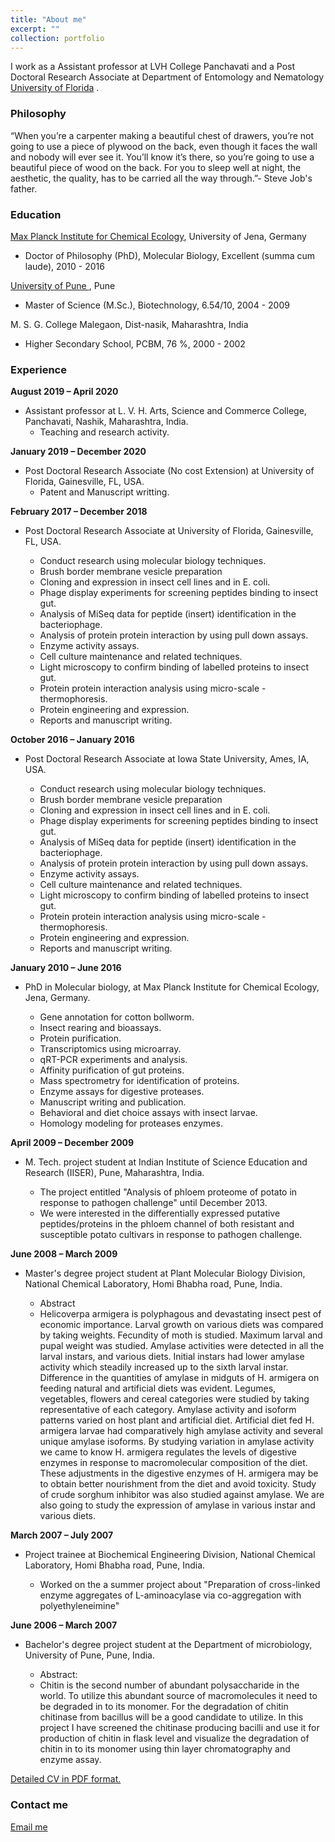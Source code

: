 ```yaml
---
title: "About me"
excerpt: ""
collection: portfolio
---
```

<p class="introduction">I work as a Assistant professor at LVH College Panchavati and a Post Doctoral Research Associate at Department of Entomology and Nematology <a href="http://entnemdept.ufl.edu">University of Florida</a> .</p>

### Philosophy

“When you’re a carpenter making a beautiful chest of drawers, you’re not going to use a piece of plywood on the back, even though it faces the wall and nobody will ever see it. You’ll know it’s there, so you’re going to use a beautiful piece of wood on the back. For you to sleep well at night, the aesthetic, the quality, has to be carried all the way through.”- Steve Job's father.

### Education


<a href="https://www.ice.mpg.de/ext/index.php?id=hopa&pers=suku4729">Max Planck Institute for Chemical Ecology</a>, University of Jena, Germany
* Doctor of Philosophy (PhD), Molecular Biology, Excellent (summa cum laude), 2010 - 2016

<a href="https://www.unipune.ac.in">University of Pune </a>, Pune
* Master of Science (M.Sc.), Biotechnology, 6.54/10, 2004 - 2009

M. S. G. College Malegaon, Dist-nasik, Maharashtra, India
* Higher Secondary School, PCBM, 76 %, 2000 - 2002

### Experience

**August 2019 – April 2020**
* Assistant professor at L. V. H. Arts, Science and Commerce College, Panchavati, Nashik, Maharashtra, India.
  * Teaching and research activity.

**January 2019 – December 2020**
* Post Doctoral Research Associate (No cost Extension) at University of Florida, Gainesville, FL, USA.
  * Patent and Manuscript writting.

**February 2017 – December 2018**
* Post Doctoral Research Associate at University of Florida, Gainesville, FL, USA.

  * Conduct research using molecular biology techniques.
  * Brush border membrane vesicle preparation
  * Cloning and expression in insect cell lines and in E. coli.
  * Phage display experiments for screening peptides binding to insect gut.
  * Analysis of MiSeq data for peptide (insert) identification in the bacteriophage.
  * Analysis of protein protein interaction by using pull down assays.
  * Enzyme activity assays.
  * Cell culture maintenance and related techniques.
  * Light microscopy to confirm binding of labelled proteins to insect gut.
  * Protein protein interaction analysis using micro-scale -thermophoresis.
  * Protein engineering and expression.
  * Reports and manuscript writing.


**October 2016 – January 2016**
* Post Doctoral Research Associate at Iowa State University, Ames, IA, USA.

  * Conduct research using molecular biology techniques.
  * Brush border membrane vesicle preparation
  * Cloning and expression in insect cell lines and in E. coli.
  * Phage display experiments for screening peptides binding to insect gut.
  * Analysis of MiSeq data for peptide (insert) identification in the bacteriophage.
  * Analysis of protein protein interaction by using pull down assays.
  * Enzyme activity assays.
  * Cell culture maintenance and related techniques.
  * Light microscopy to confirm binding of labelled proteins to insect gut.
  * Protein protein interaction analysis using micro-scale -thermophoresis.
  * Protein engineering and expression.
  * Reports and manuscript writing.


**January 2010 – June 2016**
* PhD in Molecular biology, at Max Planck Institute for Chemical Ecology, Jena, Germany.

  * Gene annotation for cotton bollworm.
  * Insect rearing and bioassays.
  * Protein purification.
  * Transcriptomics using microarray.
  * qRT-PCR experiments and analysis.
  * Affinity purification of gut proteins.
  * Mass spectrometry for identification of proteins.
  * Enzyme assays for digestive proteases.
  * Manuscript writing and publication.
  * Behavioral and diet choice assays with insect larvae.
  * Homology modeling for proteases enzymes.

**April 2009 – December 2009**
* M. Tech. project student at Indian Institute of Science Education and Research (IISER), Pune, Maharashtra, India.

  * The project entitled "Analysis of phloem proteome of potato in response to pathogen challenge" until December 2013.
  * We were interested in the differentially expressed putative peptides/proteins in the phloem channel of both resistant and susceptible potato cultivars in response to pathogen challenge.

**June 2008 – March 2009**
* Master's degree project student at Plant Molecular Biology Division, National Chemical Laboratory, Homi Bhabha road, Pune, India.

  * Abstract
  * Helicoverpa armigera is polyphagous and devastating insect pest of economic importance. Larval growth on various diets was compared by taking weights. Fecundity of moth is studied. Maximum larval and pupal weight was studied. Amylase activities were detected in all the larval instars, and various diets. Initial instars had lower amylase activity which steadily increased up to the sixth larval instar. Difference in the quantities of amylase in midguts of H. armigera on feeding natural and artificial diets was evident. Legumes, vegetables, flowers and cereal categories were studied by taking representative of each category. Amylase activity and isoform patterns varied on host plant and artificial diet. Artificial diet fed H. armigera larvae had comparatively high amylase activity and several unique amylase isoforms. By studying variation in amylase activity we came to know H. armigera regulates the levels of digestive enzymes in response to macromolecular composition of the diet. These adjustments in the digestive enzymes of H. armigera may be to obtain better nourishment from the diet and avoid toxicity. Study of crude sorghum inhibitor was also studied against amylase. We are also going to study the expression of amylase in various instar and various diets.


**March 2007 – July 2007**
* Project trainee at Biochemical Engineering Division, National Chemical Laboratory, Homi Bhabha road, Pune, India.

  * Worked on the a summer project about "Preparation of cross-linked enzyme aggregates of L-aminoacylase via co-aggregation with polyethyleneimine"

**June 2006 – March 2007**
* Bachelor's degree project student at the Department of microbiology, University of Pune, Pune, India.

  * Abstract:
  * Chitin is the second number of abundant polysaccharide in the world. To utilize this abundant source of macromolecules it need to be degraded in to its monomer. For the degradation of chitin chitinase from bacillus will be a good candidate to utilize. In this project I have screened the chitinase producing bacilli and use it for production of chitin in flask level and visualize the degradation of chitin in to its monomer using thin layer chromatography and enzyme assay.


[Detailed CV in PDF format.](http://sskuwar.github.io/files/Suyog-Kuwar-CV.pdf)



### Contact me

[Email me](mailto:suyogkuwar@gmail.com)

